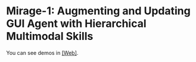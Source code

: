 # Mirage-1: Augmenting and Updating GUI Agent with Hierarchical Multimodal Skills

You can see demos in [[Web]](https://cybertronagent.github.io/Mirage-1.github.io/).
